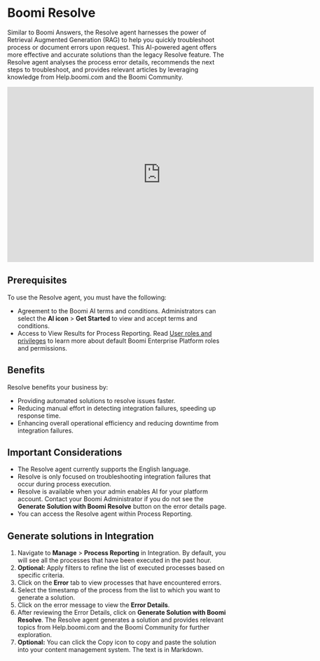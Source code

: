 # Boomi Resolve 

<head>
  <meta name="guidename" content="Platform"/>
  <meta name="context" content="GUID-34911C87-8370-4D6B-BA6E-F3AC17BF7448"/>
</head>

<head>
  <meta name="guidename" content="Integration"/>
  <meta name="context" content="GUID-34911C87-8370-4D6B-BA6E-F3AC17BF7448"/>
</head>

Similar to Boomi Answers, the Resolve agent harnesses the power of Retrieval Augmented Generation (RAG) to help you quickly troubleshoot process or document errors upon request. This AI-powered agent offers more effective and accurate solutions than the legacy Resolve feature. The Resolve agent analyses the process error details, recommends the next steps to troubleshoot, and provides relevant articles by leveraging knowledge from Help.boomi.com and the Boomi Community. 

<iframe width="700px" height="400px" src="https://embed.app.guidde.com/playbooks/1aNoMaumXtJrDdNanf5rti" title="Resolve" frameborder="0" referrerpolicy="unsafe-url" allowfullscreen="true" allow="clipboard-write" sandbox="allow-popups allow-popups-to-escape-sandbox allow-scripts allow-forms allow-same-origin allow-presentation"></iframe>

## Prerequisites​

To use the Resolve agent, you must have the following: 

- Agreement to the Boomi AI terms and conditions. Administrators can select the **AI icon** > **Get Started** to view and accept terms and conditions.
- Access to View Results for Process Reporting. Read [User roles and privileges](/docs/Atomsphere/Platform/c-atm-User_roles_and_privileges_5a1c8a1a-4d58-4e7d-a6b6-b684a0c6d672.md) to learn more about default Boomi Enterprise Platform roles and permissions.

## Benefits

Resolve benefits your business by:

- Providing automated solutions to resolve issues faster.
- Reducing manual effort in detecting integration failures, speeding up response time.
- Enhancing overall operational efficiency and reducing downtime from integration failures.

## Important Considerations

- The Resolve agent currently supports the English language.
- Resolve is only focused on troubleshooting integration failures that occur during process execution. 
- Resolve is available when your admin enables AI for your platform account. Contact your Boomi Administrator if you do not see the **Generate Solution with Boomi Resolve** button on the error details page.
- You can access the Resolve agent within Process Reporting.

## Generate solutions in Integration

1. Navigate to **Manage** > **Process Reporting** in Integration. By default, you will see all the processes that have been executed in the past hour. 
2. **Optional:** Apply filters to refine the list of executed processes based on specific criteria. 
3. Click on the **Error** tab to view processes that have encountered errors. 
4. Select the timestamp of the process from the list to which you want to generate a solution.
5. Click on the error message to view the **Error Details**. 
6. After reviewing the Error Details, click on **Generate Solution with Boomi Resolve**. The Resolve agent generates a solution and provides relevant topics from Help.boomi.com and the Boomi Community for further exploration.
7. **Optional:** You can click the Copy icon to copy and paste the solution into your content management system. The text is in Markdown.



<!-- **Boomi Resolve** shows possible solutions to document or process errors.

When you view details about a document or process error in the **Manage** menu’s **Process Reporting** page, the **Boomi Resolve** tab in the Error Details lists possible solutions to the error. These solutions are retrieved from the Boomi Resolve database. This database relates unique error messages to articles in the [Community Knowledge Base](https://community.boomi.com/s/knowledge-base) and this documentation. A single article may be related to multiple error messages and a single error message may be related to multiple articles. The **Boomi Resolve** tab lists possible solutions in descending order of relevancy based on assigned relevancy scores and includes links to the full articles.

![Boomi Resolve](../Images/manage-ps-process-reporting-resolve_9d0c94e9-9603-4455-89e0-e2d21fb4f27a.jpg)

The Boomi Resolve database grows over time as processes run, errors occur, and more error messages are associated with articles.

The database currently is exclusively populated by , however users can contribute resolutions similar to field mappings to the Boomi Suggest database. -->